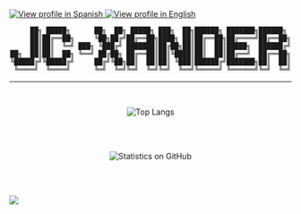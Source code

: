 <div class="Language">
    <a href="https://github.com/JC-Xander/JC-Xander/blob/main/README.md"> <img src="https://img.shields.io/badge/Language-ES-40B0C2" alt="View profile in Spanish"> </a>
    <a href="https://github.com/JC-Xander/JC-Xander/blob/main/README.en.md"> <img src="https://img.shields.io/badge/Language-EN-801172" alt="View profile in English"> </a>
</div>
<div align="center">

```
     ██╗ █████╗      ██╗  ██╗ █████╗ ███╗  ██╗██████╗ ███████╗██████╗ 
     ██║██╔══██╗     ╚██╗██╔╝██╔══██╗████╗ ██║██╔══██╗██╔════╝██╔══██╗
     ██║██║  ╚═╝ ███╗ ╚███╔╝ ███████║██╔██╗██║██║  ██║█████╗  ██████╔╝
██╗  ██║██║  ██╗ ╚══╝ ██╔██╗ ██╔══██║██║╚████║██║  ██║██╔══╝  ██╔══██╗
╚█████╔╝╚█████╔╝     ██╔╝╚██╗██║  ██║██║ ╚███║██████╔╝███████╗██║  ██║
 ╚════╝  ╚════╝      ╚═╝  ╚═╝╚═╝  ╚═╝╚═╝  ╚══╝╚═════╝ ╚══════╝╚═╝  ╚═╝
```
___

<br>

![Top Langs](https://github-readme-stats.vercel.app/api/top-langs/?username=jc-xander&langs_count=12&layout=compact&theme=tokyonight&hide_border=true)

<br>
<br>

![Statistics on GitHub](https://github-readme-stats.vercel.app/api?username=jc-xander&hide=contribs,issues&count_private=true&show_icons=true&theme=tokyonight&hide_border=true&custom_title=JC-Xander+stats+on+GitHub)

<br>
</div>

<br>

![](https://komarev.com/ghpvc/?username=jc-xander&color=ff55aa)
